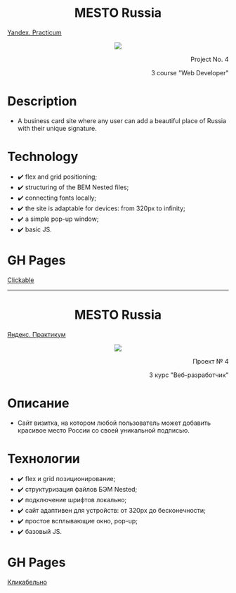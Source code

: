 <h1 align="center">MESTO Russia</h1>

[Yandex. Practicum](https://praktikum.yandex.ru)

<p align="center"><img src="https://tripplanet.ru/wp-content/uploads/europe/russia/tyumen/dostoprimechatelnosti-tjumeni.jpg"></p>

<p align="right">Project No. 4</p>
<p align="right">3 course "Web Developer"</p>

# Description
 - A business card site where any user can add a beautiful place of Russia with their unique signature.

# Technology
- ✔️ flex and grid positioning;
- ✔️ structuring of the BEM Nested files;
- ✔️ connecting fonts locally;
- ✔️ the site is adaptable for devices: from 320px to infinity;
- ✔️ a simple pop-up window;
- ✔️ basic JS.

# GH Pages
[Clickable](https://vdsq.github.io/mesto/) 

---

<h1 align="center">MESTO Russia</h1>

[Яндекс. Практикум](https://praktikum.yandex.ru)

<p align="center"><img src="https://tripplanet.ru/wp-content/uploads/europe/russia/tyumen/dostoprimechatelnosti-tjumeni.jpg"></p>

<p align="right">Проект № 4</p>
<p align="right">3 курс "Веб-разработчик"</p>

# Описание
 - Сайт визитка, на котором любой пользователь может добавить красивое место России со своей уникальной подписью.

# Технологии
- ✔️ flex и grid позиционирование;
- ✔️ структуризация файлов БЭМ Nested;
- ✔️ подключение шрифтов локально;
- ✔️ сайт адаптивен для устройств: от 320px до бесконечности;
- ✔️ простое всплывающие окно, pop-up;
- ✔️ базовый JS.

# GH Pages
[Кликабельно](https://vdsq.github.io/mesto/) 